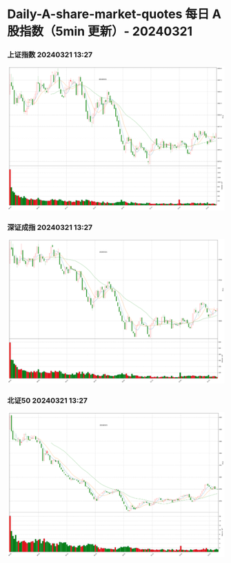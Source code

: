 
# Daily-A-share-market-quotes 每日 A 股指数（5min 更新）- 20240321

### 上证指数 20240321 13:27
![](./fig/2024/3/20240321-sh000001.png)

### 深证成指 20240321 13:27
![](./fig/2024/3/20240321-sz399001.png)

### 北证50 20240321 13:27
![](./fig/2024/3/20240321-bj899050.png)
